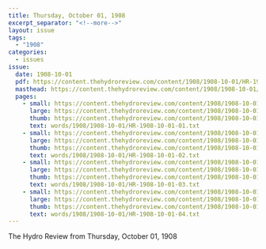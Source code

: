 ```yaml
---
title: Thursday, October 01, 1908
excerpt_separator: "<!--more-->"
layout: issue
tags:
  - "1908"
categories:
  - issues
issue:
  date: 1908-10-01
  pdf: https://content.thehydroreview.com/content/1908/1908-10-01/HR-1908-10-01.pdf
  masthead: https://content.thehydroreview.com/content/1908/1908-10-01/masthead/HR-1908-10-01.jpg
  pages:
    - small: https://content.thehydroreview.com/content/1908/1908-10-01/small/HR-1908-10-01-01.jpg
      large: https://content.thehydroreview.com/content/1908/1908-10-01/large/HR-1908-10-01-01.jpg
      thumb: https://content.thehydroreview.com/content/1908/1908-10-01/thumbnails/HR-1908-10-01-01.jpg
      text: words/1908/1908-10-01/HR-1908-10-01-01.txt
    - small: https://content.thehydroreview.com/content/1908/1908-10-01/small/HR-1908-10-01-02.jpg
      large: https://content.thehydroreview.com/content/1908/1908-10-01/large/HR-1908-10-01-02.jpg
      thumb: https://content.thehydroreview.com/content/1908/1908-10-01/thumbnails/HR-1908-10-01-02.jpg
      text: words/1908/1908-10-01/HR-1908-10-01-02.txt
    - small: https://content.thehydroreview.com/content/1908/1908-10-01/small/HR-1908-10-01-03.jpg
      large: https://content.thehydroreview.com/content/1908/1908-10-01/large/HR-1908-10-01-03.jpg
      thumb: https://content.thehydroreview.com/content/1908/1908-10-01/thumbnails/HR-1908-10-01-03.jpg
      text: words/1908/1908-10-01/HR-1908-10-01-03.txt
    - small: https://content.thehydroreview.com/content/1908/1908-10-01/small/HR-1908-10-01-04.jpg
      large: https://content.thehydroreview.com/content/1908/1908-10-01/large/HR-1908-10-01-04.jpg
      thumb: https://content.thehydroreview.com/content/1908/1908-10-01/thumbnails/HR-1908-10-01-04.jpg
      text: words/1908/1908-10-01/HR-1908-10-01-04.txt
---
```


The Hydro Review from Thursday, October 01, 1908

<!--more-->

